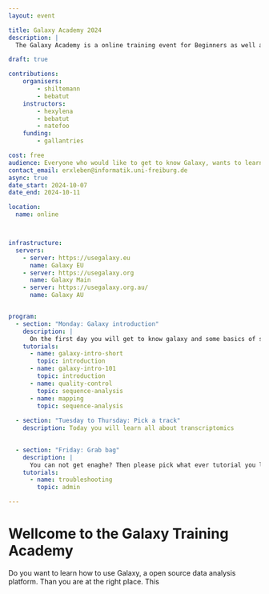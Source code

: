 ```yaml
---
layout: event

title: Galaxy Academy 2024
description: |
  The Galaxy Academy is a online training event for Beginners as well as learners who would like to improve there Galaxy data analysis skills. Over the course of one week we will have a different topic and focus every day. 

draft: true

contributions:
    organisers:
        - shiltemann
        - bebatut
    instructors:
        - hexylena
        - bebatut
        - natefoo
    funding:
        - gallantries

cost: free 
audience: Everyone who would like to get to know Galaxy, wants to learn bioinformaitcs data analysis, or what to learn a specific new kind of anlaysis.
contact_email: erxleben@informatik.uni-freiburg.de
async: true
date_start: 2024-10-07
date_end: 2024-10-11

location:
  name: online



infrastructure:
  servers:
    - server: https://usegalaxy.eu
      name: Galaxy EU
    - server: https://usegalaxy.org
      name: Galaxy Main
    - server: https://usegalaxy.org.au/
      name: Galaxy AU


program:
  - section: "Monday: Galaxy introduction"
    description: |
      On the first day you will get to know galaxy and some basics of sequence data analysis. Feel free to skip this day if you don't need this introduction. Please enjoy this intoduction and get fit for the next days.
    tutorials:
      - name: galaxy-intro-short
        topic: introduction
      - name: galaxy-intro-101
        topic: introduction
      - name: quality-control
        topic: sequence-analysis
      - name: mapping
        topic: sequence-analysis
 
  - section: "Tuesday to Thursday: Pick a track"
    description: Today you will learn all about transcriptomics
  

  - section: "Friday: Grab bag"
    description: | 
      You can not get enaghe? Then please pick what ever tutorial you like from the track of the privious days or from the list below. 
    tutorials:
      - name: troubleshooting
        topic: admin

---
```


# Wellcome to the Galaxy Training Academy 

Do you want to learn how to use Galaxy, a open source data analysis platform. Than you are at the right place. This 


